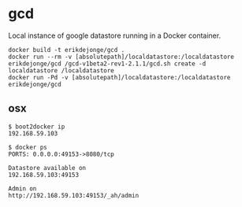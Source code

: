 # gcd
Local instance of google datastore running in a Docker container.

```
docker build -t erikdejonge/gcd .
docker run --rm -v [absolutepath]/localdatastore:/localdatastore erikdejonge/gcd /gcd-v1beta2-rev1-2.1.1/gcd.sh create -d localdatastore /localdatastore
docker run -Pd -v [absolutepath]/localdatastore:/localdatastore erikdejonge/gcd
```

## osx
```
$ boot2docker ip
192.168.59.103
```
```
$ docker ps
PORTS: 0.0.0.0:49153->8080/tcp
```
```
Datastore available on
192.168.59.103:49153
```
```
Admin on
http://192.168.59.103:49153/_ah/admin
```
